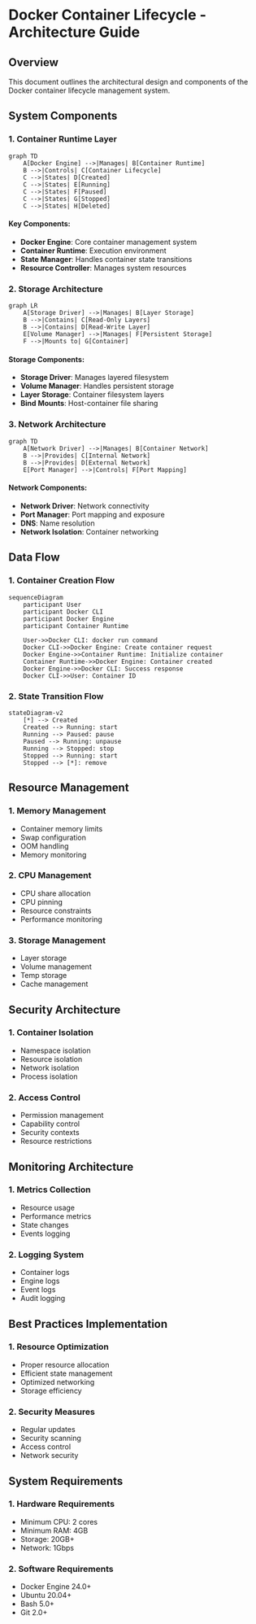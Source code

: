 # Docker Container Lifecycle - Architecture Guide

## Overview
This document outlines the architectural design and components of the Docker container lifecycle management system.

## System Components

### 1. Container Runtime Layer
```mermaid
graph TD
    A[Docker Engine] -->|Manages| B[Container Runtime]
    B -->|Controls| C[Container Lifecycle]
    C -->|States| D[Created]
    C -->|States| E[Running]
    C -->|States| F[Paused]
    C -->|States| G[Stopped]
    C -->|States| H[Deleted]
```

#### Key Components:
- **Docker Engine**: Core container management system
- **Container Runtime**: Execution environment
- **State Manager**: Handles container state transitions
- **Resource Controller**: Manages system resources

### 2. Storage Architecture
```mermaid
graph LR
    A[Storage Driver] -->|Manages| B[Layer Storage]
    B -->|Contains| C[Read-Only Layers]
    B -->|Contains| D[Read-Write Layer]
    E[Volume Manager] -->|Manages| F[Persistent Storage]
    F -->|Mounts to| G[Container]
```

#### Storage Components:
- **Storage Driver**: Manages layered filesystem
- **Volume Manager**: Handles persistent storage
- **Layer Storage**: Container filesystem layers
- **Bind Mounts**: Host-container file sharing

### 3. Network Architecture
```mermaid
graph TD
    A[Network Driver] -->|Manages| B[Container Network]
    B -->|Provides| C[Internal Network]
    B -->|Provides| D[External Network]
    E[Port Manager] -->|Controls| F[Port Mapping]
```

#### Network Components:
- **Network Driver**: Network connectivity
- **Port Manager**: Port mapping and exposure
- **DNS**: Name resolution
- **Network Isolation**: Container networking

## Data Flow

### 1. Container Creation Flow
```mermaid
sequenceDiagram
    participant User
    participant Docker CLI
    participant Docker Engine
    participant Container Runtime

    User->>Docker CLI: docker run command
    Docker CLI->>Docker Engine: Create container request
    Docker Engine->>Container Runtime: Initialize container
    Container Runtime->>Docker Engine: Container created
    Docker Engine->>Docker CLI: Success response
    Docker CLI->>User: Container ID
```

### 2. State Transition Flow
```mermaid
stateDiagram-v2
    [*] --> Created
    Created --> Running: start
    Running --> Paused: pause
    Paused --> Running: unpause
    Running --> Stopped: stop
    Stopped --> Running: start
    Stopped --> [*]: remove
```

## Resource Management

### 1. Memory Management
- Container memory limits
- Swap configuration
- OOM handling
- Memory monitoring

### 2. CPU Management
- CPU share allocation
- CPU pinning
- Resource constraints
- Performance monitoring

### 3. Storage Management
- Layer storage
- Volume management
- Temp storage
- Cache management

## Security Architecture

### 1. Container Isolation
- Namespace isolation
- Resource isolation
- Network isolation
- Process isolation

### 2. Access Control
- Permission management
- Capability control
- Security contexts
- Resource restrictions

## Monitoring Architecture

### 1. Metrics Collection
- Resource usage
- Performance metrics
- State changes
- Events logging

### 2. Logging System
- Container logs
- Engine logs
- Event logs
- Audit logging

## Best Practices Implementation

### 1. Resource Optimization
- Proper resource allocation
- Efficient state management
- Optimized networking
- Storage efficiency

### 2. Security Measures
- Regular updates
- Security scanning
- Access control
- Network security

## System Requirements

### 1. Hardware Requirements
- Minimum CPU: 2 cores
- Minimum RAM: 4GB
- Storage: 20GB+
- Network: 1Gbps

### 2. Software Requirements
- Docker Engine 24.0+
- Ubuntu 20.04+
- Bash 5.0+
- Git 2.0+